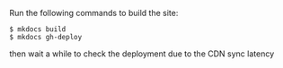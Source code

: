 Run the following commands to build the site:

```
$ mkdocs build
$ mkdocs gh-deploy
```
then wait a while to check the deployment due to the CDN sync latency